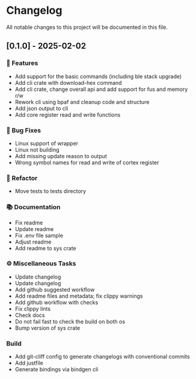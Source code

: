 # Changelog

All notable changes to this project will be documented in this file.

## [0.1.0] - 2025-02-02

### 🚀 Features

- Add support for the basic commands (including ble stack upgrade)
- Add cli crate with download-hex command
- Add cli crate, change overall api and add support for fus and memory r/w
- Rework cli using bpaf and cleanup code and structure
- Add json output to cli
- Add core register read and write functions

### 🐛 Bug Fixes

- Linux support of wrapper
- Linux not building
- Add missing update reason to output
- Wrong symbol names for read and write of cortex register

### 🚜 Refactor

- Move tests to tests directory

### 📚 Documentation

- Fix readme
- Update readme
- Fix .env file sample
- Adjust readme
- Add readme to sys crate

### ⚙️ Miscellaneous Tasks

- Update changelog
- Update changelog
- Add github suggested workflow
- Add readme files and metadata; fix clippy warnings
- Add github workflow with checks
- Fix clippy lints
- Check docs
- Do not fail fast to check the build on both os
- Bump version of sys crate

### Build

- Add git-cliff config to generate changelogs with conventional commits
- Add justfile
- Generate bindings via bindgen cli

<!-- generated by git-cliff -->
